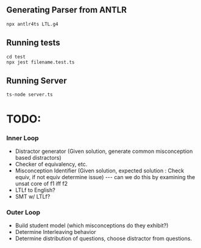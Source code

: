 
## Generating Parser from ANTLR
```
npx antlr4ts LTL.g4           
```

## Running tests

```
cd test
npx jest filename.test.ts
```

## Running Server

```
ts-node server.ts
```

# TODO:



### Inner Loop
- Distractor generator (Given solution, generate common misconception based distractors)
- Checker of equivalency, etc.
- Misconception Identifier (Given solution, expected solution : Check equiv, if not equiv determine issue) --- can we do this by examining the unsat core of f1 iff f2
- LTLf to English?
- SMT w/ LTLf?



### Outer Loop

- Build student model (which misconceptions do they exhibit?)
- Determine Interleaving behavior
- Determine distribution of questions, choose distractor from questions.